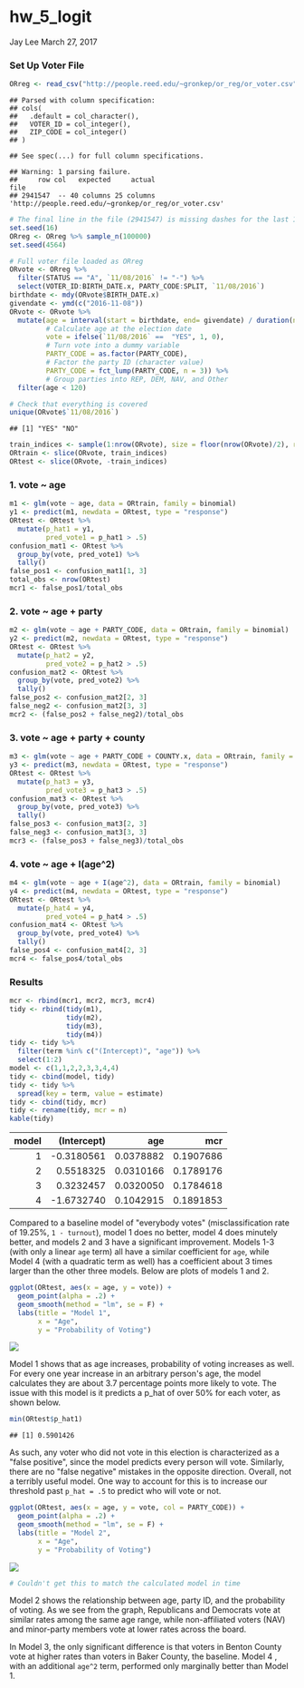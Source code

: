 hw\_5\_logit
================
Jay Lee
March 27, 2017

### Set Up Voter File

``` r
ORreg <- read_csv("http://people.reed.edu/~gronkep/or_reg/or_voter.csv")
```

    ## Parsed with column specification:
    ## cols(
    ##   .default = col_character(),
    ##   VOTER_ID = col_integer(),
    ##   ZIP_CODE = col_integer()
    ## )

    ## See spec(...) for full column specifications.

    ## Warning: 1 parsing failure.
    ##     row col   expected     actual                                                  file
    ## 2941547  -- 40 columns 25 columns 'http://people.reed.edu/~gronkep/or_reg/or_voter.csv'

``` r
# The final line in the file (2941547) is missing dashes for the last 15 columns (election date)
set.seed(16)
ORreg <- ORreg %>% sample_n(100000)
set.seed(4564)
```

``` r
# Full voter file loaded as ORreg
ORvote <- ORreg %>%
  filter(STATUS == "A", `11/08/2016` != "-") %>%
  select(VOTER_ID:BIRTH_DATE.x, PARTY_CODE:SPLIT, `11/08/2016`)
birthdate <- mdy(ORvote$BIRTH_DATE.x)
givendate <- ymd(c("2016-11-08"))
ORvote <- ORvote %>%
  mutate(age = interval(start = birthdate, end= givendate) / duration(num = 1, units = "years"),
         # Calculate age at the election date
         vote = ifelse(`11/08/2016` ==  "YES", 1, 0),
         # Turn vote into a dummy variable
         PARTY_CODE = as.factor(PARTY_CODE),
         # Factor the party ID (character value)
         PARTY_CODE = fct_lump(PARTY_CODE, n = 3)) %>%
         # Group parties into REP, DEM, NAV, and Other
  filter(age < 120)

# Check that everything is covered
unique(ORvote$`11/08/2016`)
```

    ## [1] "YES" "NO"

``` r
train_indices <- sample(1:nrow(ORvote), size = floor(nrow(ORvote)/2), replace = F)
ORtrain <- slice(ORvote, train_indices)
ORtest <- slice(ORvote, -train_indices)
```

### 1. vote ~ age

``` r
m1 <- glm(vote ~ age, data = ORtrain, family = binomial)
y1 <- predict(m1, newdata = ORtest, type = "response")
ORtest <- ORtest %>%
  mutate(p_hat1 = y1,
         pred_vote1 = p_hat1 > .5)
confusion_mat1 <- ORtest %>%
  group_by(vote, pred_vote1) %>%
  tally()
false_pos1 <- confusion_mat1[1, 3]
total_obs <- nrow(ORtest)
mcr1 <- false_pos1/total_obs
```

### 2. vote ~ age + party

``` r
m2 <- glm(vote ~ age + PARTY_CODE, data = ORtrain, family = binomial)
y2 <- predict(m2, newdata = ORtest, type = "response")
ORtest <- ORtest %>%
  mutate(p_hat2 = y2,
         pred_vote2 = p_hat2 > .5)
confusion_mat2 <- ORtest %>%
  group_by(vote, pred_vote2) %>%
  tally()
false_pos2 <- confusion_mat2[2, 3]
false_neg2 <- confusion_mat2[3, 3]
mcr2 <- (false_pos2 + false_neg2)/total_obs
```

### 3. vote ~ age + party + county

``` r
m3 <- glm(vote ~ age + PARTY_CODE + COUNTY.x, data = ORtrain, family = binomial)
y3 <- predict(m3, newdata = ORtest, type = "response")
ORtest <- ORtest %>%
  mutate(p_hat3 = y3,
         pred_vote3 = p_hat3 > .5)
confusion_mat3 <- ORtest %>%
  group_by(vote, pred_vote3) %>%
  tally()
false_pos3 <- confusion_mat3[2, 3]
false_neg3 <- confusion_mat3[3, 3]
mcr3 <- (false_pos3 + false_neg3)/total_obs
```

### 4. vote ~ age + I(age^2)

``` r
m4 <- glm(vote ~ age + I(age^2), data = ORtrain, family = binomial)
y4 <- predict(m4, newdata = ORtest, type = "response")
ORtest <- ORtest %>%
  mutate(p_hat4 = y4,
         pred_vote4 = p_hat4 > .5)
confusion_mat4 <- ORtest %>%
  group_by(vote, pred_vote4) %>%
  tally()
false_pos4 <- confusion_mat4[2, 3]
mcr4 <- false_pos4/total_obs
```

### Results

``` r
mcr <- rbind(mcr1, mcr2, mcr3, mcr4)
tidy <- rbind(tidy(m1),
              tidy(m2),
              tidy(m3),
              tidy(m4))
tidy <- tidy %>%
  filter(term %in% c("(Intercept)", "age")) %>%
  select(1:2)
model <- c(1,1,2,2,3,3,4,4)
tidy <- cbind(model, tidy)
tidy <- tidy %>%
  spread(key = term, value = estimate)
tidy <- cbind(tidy, mcr)
tidy <- rename(tidy, mcr = n)
kable(tidy)
```

|  model|  (Intercept)|        age|        mcr|
|------:|------------:|----------:|----------:|
|      1|   -0.3180561|  0.0378882|  0.1907686|
|      2|    0.5518325|  0.0310166|  0.1789176|
|      3|    0.3232457|  0.0320050|  0.1784618|
|      4|   -1.6732740|  0.1042915|  0.1891853|

Compared to a baseline model of "everybody votes" (misclassification rate of 19.25%, `1 - turnout`), model 1 does no better, model 4 does minutely better, and models 2 and 3 have a significant improvement. Models 1-3 (with only a linear `age` term) all have a similar coefficient for `age`, while Model 4 (with a quadratic term as well) has a coefficient about 3 times larger than the other three models. Below are plots of models 1 and 2.

``` r
ggplot(ORtest, aes(x = age, y = vote)) +
  geom_point(alpha = .2) +
  geom_smooth(method = "lm", se = F) +
  labs(title = "Model 1",
       x = "Age",
       y = "Probability of Voting")
```

![](hw_5_logit_files/figure-markdown_github/unnamed-chunk-8-1.png)

Model 1 shows that as age increases, probability of voting increases as well. For every one year increase in an arbitrary person's age, the model calculates they are about 3.7 percentage points more likely to vote. The issue with this model is it predicts a p\_hat of over 50% for each voter, as shown below.

``` r
min(ORtest$p_hat1)
```

    ## [1] 0.5901426

As such, any voter who did not vote in this election is characterized as a "false positive", since the model predicts every person will vote. Similarly, there are no "false negative" mistakes in the opposite direction. Overall, not a terribly useful model. One way to account for this is to increase our threshold past `p_hat = .5` to predict who will vote or not.

``` r
ggplot(ORtest, aes(x = age, y = vote, col = PARTY_CODE)) +
  geom_point(alpha = .2) +
  geom_smooth(method = "lm", se = F) +
  labs(title = "Model 2",
       x = "Age",
       y = "Probability of Voting")
```

![](hw_5_logit_files/figure-markdown_github/unnamed-chunk-10-1.png)

``` r
# Couldn't get this to match the calculated model in time
```

Model 2 shows the relationship between age, party ID, and the probability of voting. As we see from the graph, Republicans and Democrats vote at similar rates among the same age range, while non-affiliated voters (NAV) and minor-party members vote at lower rates across the board.

In Model 3, the only significant difference is that voters in Benton County vote at higher rates than voters in Baker County, the baseline. Model 4 , with an additional `age^2` term, performed only marginally better than Model 1.
